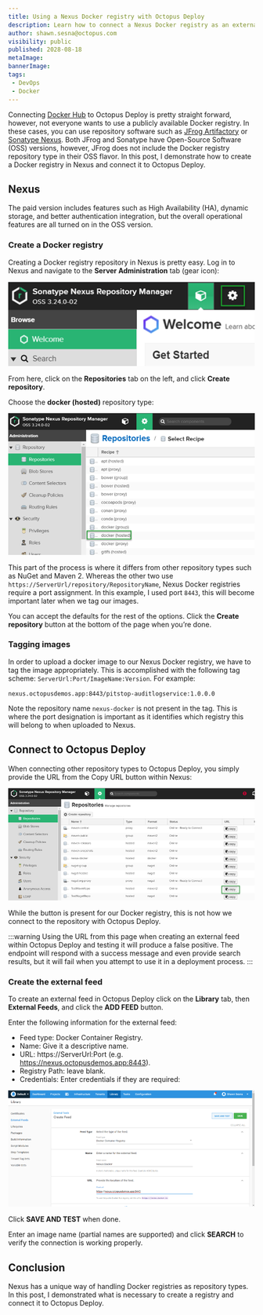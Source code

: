 ```yaml
---
title: Using a Nexus Docker registry with Octopus Deploy
description: Learn how to connect a Nexus Docker registry as an external feed to Octopus Deploy
author: shawn.sesna@octopus.com
visibility: public
published: 2028-08-18
metaImage: 
bannerImage: 
tags:
 - DevOps
 - Docker
---
```


Connecting [Docker Hub](https://hub.docker.com) to Octopus Deploy is pretty straight forward, however, not everyone wants to use a publicly available Docker registry.  In these cases, you can use repository software such as [JFrog Artifactory](https://jfrog.com/artifactory) or [Sonatype Nexus](https://www.sonatype.com/product-nexus-repository).  Both JFrog and Sonatype have Open-Source Software (OSS) versions, however, JFrog does not include the Docker registry repository type in their OSS flavor.  In this post, I demonstrate how to create a Docker registry in Nexus and connect it to Octopus Deploy.

## Nexus
The paid version includes features such as High Availability (HA), dynamic storage, and better authentication integration, but the overall operational features are all turned on in the OSS version.

### Create a Docker registry
Creating a Docker registry repository in Nexus is pretty easy. Log in to Nexus and navigate to the **Server Administration** tab (gear icon):

![](nexus-server-administration.png "width=500")

From here, click on the **Repositories** tab on the left, and click **Create repository**.

Choose the **docker (hosted)** repository type:

![](nexus-docker-hosted.png "width=500")

This part of the process is where it differs from other repository types such as NuGet and Maven 2.  Whereas the other two use `https://ServerUrl/repository/RepositoryName`, Nexus Docker registries require a port assignment.  In this example, I used port `8443`, this will become important later when we tag our images.

You can accept the defaults for the rest of the options.  Click the **Create repository** button at the bottom of the page when you’re done.

### Tagging images

In order to upload a docker image to our Nexus Docker registry, we have to tag the image appropriately.  This is accomplished with the following tag scheme: `ServerUrl:Port/ImageName:Version`.  For example:

```
nexus.octopusdemos.app:8443/pitstop-auditlogservice:1.0.0.0
```

Note the repository name `nexus-docker` is not present in the tag.  This is where the port designation is important as it identifies which registry this will belong to when uploaded to Nexus.

## Connect to Octopus Deploy

When connecting other repository types to Octopus Deploy, you simply provide the URL from the Copy URL button within Nexus:

![](nexus-copy-url.png "width=500")

While the button is present for our Docker registry, this is not how we connect to the repository with Octopus Deploy.

:::warning
Using the URL from this page when creating an external feed within Octopus Deploy and testing it will produce a false positive. The endpoint will respond with a success message and even provide search results, but it will fail when you attempt to use it in a deployment process.
:::

### Create the external feed
To create an external feed in Octopus Deploy click on the **Library** tab, then **External Feeds**, and click the **ADD FEED** button.

Enter the following information for the external feed:
- Feed type: Docker Container Registry.
- Name: Give it a descriptive name.
- URL: https://ServerUrl:Port (e.g. https://nexus.octopusdemos.app:8443).
- Registry Path: leave blank.
- Credentials: Enter credentials if they are required:

![](octopus-docker-external-feed.png "width=500")

Click **SAVE AND TEST** when done.

Enter an image name (partial names are supported) and click **SEARCH** to verify the connection is working properly.

## Conclusion

Nexus has a unique way of handling Docker registries as repository types.  In this post, I demonstrated what is necessary to create a registry and connect it to Octopus Deploy.